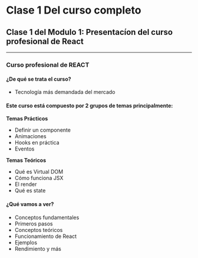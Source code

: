 # Clase 1 Del curso completo

## Clase 1 del Modulo 1: Presentacíon del curso profesional de React

---

### Curso profesional de REACT

#### ¿De qué se trata el curso?
- Tecnología más demandada del mercado

#### Este curso está compuesto por 2 grupos de temas principalmente:

**Temas Prácticos**
- Definir un componente
- Animaciones
- Hooks en práctica
- Eventos

**Temas Teóricos**
- Qué es Virtual DOM
- Cómo funciona JSX
- El render
- Qué es state


#### ¿Qué vamos a ver?
- Conceptos fundamentales
- Primeros pasos
- Conceptos teóricos
- Funcionamiento de React
- Ejemplos
- Rendimiento y más
